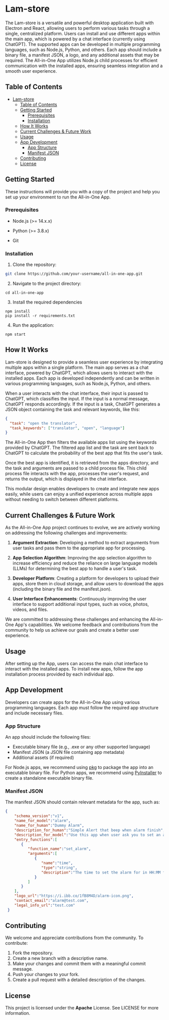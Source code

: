 # Lam-store

The Lam-store is a versatile and powerful desktop application built with Electron and React, allowing users to perform various tasks through a single, centralized platform. Users can install and use different apps within the main app, which is powered by a chat interface (currently using ChatGPT). The supported apps can be developed in multiple programming languages, such as Node.js, Python, and others. Each app should include a binary file, a manifest JSON, a logo, and any additional assets that may be required. The All-in-One App utilizes Node.js child processes for efficient communication with the installed apps, ensuring seamless integration and a smooth user experience.

## Table of Contents

- [Lam-store](#lam-store)
  - [Table of Contents](#table-of-contents)
  - [Getting Started ](#getting-started-)
    - [Prerequisites ](#prerequisites-)
    - [Installation ](#installation-)
  - [How It Works ](#how-it-works-)
  - [Current Challenges \& Future Work ](#current-challenges--future-work-)
  - [Usage ](#usage-)
  - [App Development ](#app-development-)
    - [App Structure  ](#app-structure--)
    - [Manifest JSON ](#manifest-json-)
  - [Contributing ](#contributing-)
  - [License ](#license-)

## Getting Started <a id="getting-started"></a>

These instructions will provide you with a copy of the project and help you set up your environment to run the All-in-One App.

### Prerequisites <a id="prerequisites"></a>

- Node.js (>= 14.x.x)

- Python (>= 3.8.x)

- Git

### Installation <a id="installation"></a>

1. Clone the repository:

```bash
git clone https://github.com/your-username/all-in-one-app.git
```
2. Navigate to the project directory:
```
cd all-in-one-app
```
3. Install the required dependencies
```
npm install
pip install -r requirements.txt
```
4. Run the application:
```
npm start
```
## How It Works <a id="how-it-works"></a>

Lam-store is designed to provide a seamless user experience by integrating multiple apps within a single platform. The main app serves as a chat interface, powered by ChatGPT, which allows users to interact with the installed apps. Each app is developed independently and can be written in various programming languages, such as Node.js, Python, and others.

When a user interacts with the chat interface, their input is passed to ChatGPT, which classifies the input. If the input is a normal message, ChatGPT responds accordingly. If the input is a task, ChatGPT generates a JSON object containing the task and relevant keywords, like this:

```json
{
  "task": "open the translator",
  "task_keywords": ["translator", "open", "language"]
}
```

The All-in-One App then filters the available apps list using the keywords provided by ChatGPT. The filtered app list and the task are sent back to ChatGPT to calculate the probability of the best app that fits the user's task.

Once the best app is identified, it is retrieved from the apps directory, and the task and arguments are passed to a child process file. This child process file interacts with the app, processes the user's request, and returns the output, which is displayed in the chat interface.

This modular design enables developers to create and integrate new apps easily, while users can enjoy a unified experience across multiple apps without needing to switch between different platforms.
## Current Challenges & Future Work <a id="current-challenges"></a>
As the All-in-One App project continues to evolve, we are actively working on addressing the following challenges and improvements:

1.  **Argument Extraction**: Developing a method to extract arguments from user tasks and pass them to the appropriate app for processing.
    
2.  **App Selection Algorithm**: Improving the app selection algorithm to increase efficiency and reduce the reliance on large language models (LLMs) for determining the best app to handle a user's task.
    
3.  **Developer Platform**: Creating a platform for developers to upload their apps, store them in cloud storage, and allow users to download the apps (including the binary file and the manifest.json).
    
4.  **User Interface Enhancements**: Continuously improving the user interface to support additional input types, such as voice, photos, videos, and files.
    

We are committed to addressing these challenges and enhancing the All-in-One App's capabilities. We welcome feedback and contributions from the community to help us achieve our goals and create a better user experience.
## Usage <a id="usage"></a>
After setting up the  App, users can access the main chat interface to interact with the installed apps. To install new apps, follow the app installation process provided by each individual app.
## App Development <a id="app-development"></a>
Developers can create apps for the All-in-One App using various programming languages. Each app must follow the required app structure and include necessary files.
### App Structure  <a id="app-structure"></a>
An app should include the following files:
-   Executable binary file (e.g., .exe or any other supported language)
-   Manifest JSON (a JSON file containing app metadata)
-   Additional assets (if required)

For Node.js apps, we recommend using [pkg](https://github.com/vercel/pkg) to package the app into an executable binary file. For Python apps, we recommend using [PyInstaller](https://pyinstaller.org/en/stable/) to create a standalone executable binary file.

### Manifest JSON <a id="manifest-json"></a>

The manifest JSON should contain relevant metadata for the app, such as:

```json
{
    "schema_version":"v1",
    "name_for_model":"alarm",
    "name_for_human":"Dummy Alarm",
    "description_for_human":"Simple Alert that beep when alarm finish",
    "description_for_model":"Use this app when user ask you to set an alarm. this app takes HH:MM as arguments",
    "entry_functions":[
       {
          "function_name":"set_alarm",
          "arguments":[
             {
                "name":"time",
                "type":"string",
                "description":"The time to set the alarm for in HH:MM format"
             }
          ]
       }
    ],
    "logo_url":"https://i.ibb.co/1fB8M4D/alarm-icon.png",
    "contact_email":"alarm@test.com",
    "legal_info_url":"test.com"
 }
```

## Contributing <a id="contributing"></a>

We welcome and appreciate contributions from the community. To contribute:

1.  Fork the repository.
2.  Create a new branch with a descriptive name.
3.  Make your changes and commit them with a meaningful commit message.
4.  Push your changes to your fork.
5.  Create a pull request with a detailed description of the changes.

## License <a id="license"></a>

This project is licensed under the **Apache** License. See LICENSE for more information.

